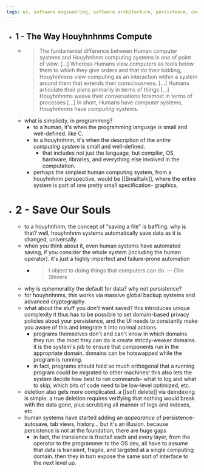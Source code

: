 ```yaml
---
tags: os, software engineering, software architecture, persistence, complex systems, computer engineering
---
```


- ## 1 - The Way Houyhnhnms Compute
	- > The fundamental difference between Human computer systems and Houyhnhnm computing systems is one of point of view. [...] Whereas Humans view computers as tools below them to which they give orders and that do their bidding, Houyhnhnms view computing as an interaction within a system around them that extends their consciousness. [...] Humans articulate their plans primarily in terms of things [...] Houyhnhnms weave their conversations foremost in terms of processes [...] In short, Humans have *computer* systems, Houyhnhnms have *computing* systems.
	- what is simplicity, in programming?
		- to a human, it's when the programming language is small and well-defined. like C.
		- to a houyhnhnm, it's when the description of the _entire computing system_ is small and well-defined.
			- that includes not just the language, but compiler, OS, hardware, libraries, and everything else involved in the computation.
		- perhaps the simplest human computing system, from a houyhnhnm perspective, would be [[Smalltalk]], where the entire system is part of one pretty small specification- graphics,
- # 2 - Save Our Souls
	- to a houyhnhnm, the concept of "saving a file" is baffling. why is that? well, houyhnhnm systems automatically save data as it is changed, universally.
	- when you think about it, even human systems have automated saving, if you consider the whole system (including the human operator). it's just a highly imperfect and failure-prone automation
		- > I object to doing things that computers can do.
		  — Olin Shivers
	- why is ephemerality the default for data? why not persistence?
	- for houyhnhnms, this works via massive global backup systems and advanced cryptography.
	- what about the stuff you _don't_ want saved? this introduces unique complexity it thus has to be possible to set domain-based privacy policies about your persistence, and the UI needs to constantly make you aware of this and integrate it into normal actions.
		- programs themselves don't and can't know in which domains they run. the most they can do is create strictly-weaker domains. it is the system's job to ensure that components run in the appropriate domain. domains can be hotswapped while the program is running.
		- in fact, programs should hold so much orthogonal that a running program could be migrated to other machines! this also lets the system decide how best to run commands- what to log and what to skip, which bits of code need to be low-level optimized, etc.
	- deletion also gets more complicated. a [[soft delete]] via deindexing is simple. a true deletion requires verifying that nothing would break with the data gone, plus scrubbing all manner of logs and indexes, etc.
	- human systems have started adding an _appearance_ of persistence- autosave, tab views, history... but it's an illusion. because persistence is not at the foundation, there are huge gaps
		- in fact, the transience is fractal! each and every layer, from the operator to the programmer to the OS dev, all have to assume that data is transient, fragile, and targeted at a single computing domain. then they in turn expose the same sort of interface to the next level up.